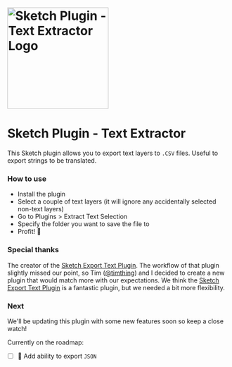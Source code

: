 # <img src='https://user-images.githubusercontent.com/1291263/31116862-e09ed416-a827-11e7-94d3-2cce0ca5cf25.png' height='230' style='max-width: 100%' alt='Sketch Plugin - Text Extractor Logo'>


# Sketch Plugin - Text Extractor

This Sketch plugin allows you to export text layers to `.CSV` files. Useful to
export strings to be translated.

### How to use
- Install the plugin
- Select a couple of text layers (it will ignore any accidentally selected non-text layers)
- Go to Plugins > Extract Text Selection
- Specify the folder you want to save the file to
- Profit! 🎉

### Special thanks
The creator of the [Sketch Export Text Plugin](https://github.com/exevil/Sketch-Export-Text).
The workflow of that plugin slightly missed our point, so Tim ([@timthing](https://github.com/timthing)) and I decided to create a
new plugin that would match more with our expectations. We think the [Sketch Export Text Plugin](https://github.com/exevil/Sketch-Export-Text) is a fantastic plugin, but we needed a bit more flexibility.

### Next
We'll be updating this plugin with some new features soon so keep a close watch!

Currently on the roadmap:
- [ ] 📝 Add ability to export `JSON`
